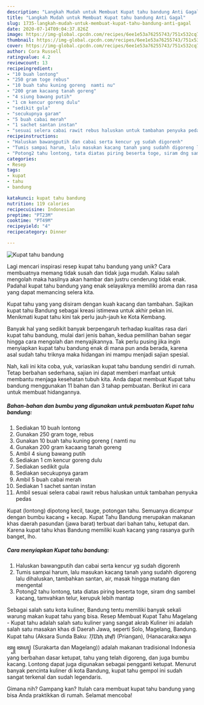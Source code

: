 ```yaml
---
description: "Langkah Mudah untuk Membuat Kupat tahu bandung Anti Gagal"
title: "Langkah Mudah untuk Membuat Kupat tahu bandung Anti Gagal"
slug: 1735-langkah-mudah-untuk-membuat-kupat-tahu-bandung-anti-gagal
date: 2020-07-14T09:04:37.826Z
image: https://img-global.cpcdn.com/recipes/6ee1e53a76255743/751x532cq70/kupat-tahu-bandung-foto-resep-utama.jpg
thumbnail: https://img-global.cpcdn.com/recipes/6ee1e53a76255743/751x532cq70/kupat-tahu-bandung-foto-resep-utama.jpg
cover: https://img-global.cpcdn.com/recipes/6ee1e53a76255743/751x532cq70/kupat-tahu-bandung-foto-resep-utama.jpg
author: Cora Russell
ratingvalue: 4.2
reviewcount: 13
recipeingredient:
- "10 buah lontong"
- "250 gram toge rebus"
- "10 buah tahu kuning goreng  namti nu"
- "200 gram kacaang tanah goreng"
- "4 siung bawang putih"
- "1 cm kencur goreng dulu"
- "sedikit gula"
- "secukupnya garam"
- "5 buah cabai merah"
- "1 sachet santan instan"
- "sesuai selera cabai rawit rebus haluskan untuk tambahan penyuka pedas"
recipeinstructions:
- "Haluskan bawangputih dan cabai serta kencur yg sudah digorenh"
- "Tumis sampai harum, lalu masukan kacang tanah yang sudahh digoreng lalu dihaluskan, tambahkan santan, air, masak hingga matang dan mengental"
- "Potong2 tahu lontong, tata diatas piring beserta toge, siram dng sambel kacang, tamvahkan telur, kerupuk lebih mantap"
categories:
- Resep
tags:
- kupat
- tahu
- bandung

katakunci: kupat tahu bandung 
nutrition: 119 calories
recipecuisine: Indonesian
preptime: "PT23M"
cooktime: "PT49M"
recipeyield: "4"
recipecategory: Dinner

---
```



![Kupat tahu bandung](https://img-global.cpcdn.com/recipes/6ee1e53a76255743/751x532cq70/kupat-tahu-bandung-foto-resep-utama.jpg)

Lagi mencari inspirasi resep kupat tahu bandung yang unik? Cara membuatnya memang tidak susah dan tidak juga mudah. Kalau salah mengolah maka hasilnya akan hambar dan justru cenderung tidak enak. Padahal kupat tahu bandung yang enak selayaknya memiliki aroma dan rasa yang dapat memancing selera kita.

Kupat tahu yang yang disiram dengan kuah kacang dan tambahan. Sajikan kupat tahu Bandung sebagai kreasi istimewa untuk akhir pekan ini. Menikmati kupat tahu kini tak perlu jauh-jauh ke Kota Kembang.

Banyak hal yang sedikit banyak berpengaruh terhadap kualitas rasa dari kupat tahu bandung, mulai dari jenis bahan, kedua pemilihan bahan segar hingga cara mengolah dan menyajikannya. Tak perlu pusing jika ingin menyiapkan kupat tahu bandung enak di mana pun anda berada, karena asal sudah tahu triknya maka hidangan ini mampu menjadi sajian spesial.


Nah, kali ini kita coba, yuk, variasikan kupat tahu bandung sendiri di rumah. Tetap berbahan sederhana, sajian ini dapat memberi manfaat untuk membantu menjaga kesehatan tubuh kita. Anda dapat membuat Kupat tahu bandung menggunakan 11 bahan dan 3 tahap pembuatan. Berikut ini cara untuk membuat hidangannya.

<!--inarticleads1-->

##### Bahan-bahan dan bumbu yang digunakan untuk pembuatan Kupat tahu bandung:

1. Sediakan 10 buah lontong
1. Gunakan 250 gram toge, rebus
1. Gunakan 10 buah tahu kuning goreng ( namti nu
1. Gunakan 200 gram kacaang tanah goreng
1. Ambil 4 siung bawang putih
1. Sediakan 1 cm kencur goreng dulu
1. Sediakan sedikit gula
1. Sediakan secukupnya garam
1. Ambil 5 buah cabai merah
1. Sediakan 1 sachet santan instan
1. Ambil sesuai selera cabai rawit rebus haluskan untuk tambahan penyuka pedas


Kupat (lontong) dipotong kecil, tauge, potongan tahu. Semuanya dicampur dengan bumbu kacang + kecap. Kupat Tahu Bandung merupakan makanan khas daerah pasundan (jawa barat) terbuat dari bahan tahu, ketupat dan. Karena kupat tahu khas Bandung memiliki kuah kacang yang rasanya gurih banget, lho. 

<!--inarticleads2-->

##### Cara menyiapkan Kupat tahu bandung:

1. Haluskan bawangputih dan cabai serta kencur yg sudah digorenh
1. Tumis sampai harum, lalu masukan kacang tanah yang sudahh digoreng lalu dihaluskan, tambahkan santan, air, masak hingga matang dan mengental
1. Potong2 tahu lontong, tata diatas piring beserta toge, siram dng sambel kacang, tamvahkan telur, kerupuk lebih mantap


Sebagai salah satu kota kuliner, Bandung tentu memiliki banyak sekali warung makan kupat tahu yang bisa. Resep Membuat Kupat Tahu Magelang - Kupat tahu adalah salah satu kuliner yang sangat akrab Kuliner ini adalah salah satu masakan khas di Daerah Jawa, seperti Solo, Magelang, Bandung. Kupat tahu (Aksara Sunda Baku: ᮊᮥᮕᮒ᮪ ᮒᮠᮥ) (Priangan), (Hanacaraka:ꦏꦸꦥꦠ꧀ ꦠꦲꦸ) (Surakarta dan Magelang)) adalah makanan tradisional Indonesia yang berbahan dasar ketupat, tahu yang telah digoreng, dan juga bumbu kacang. Lontong dapat juga digunakan sebagai pengganti ketupat. Menurut banyak pencinta kuliner di kota Bandung, kupat tahu gempol ini sudah sangat terkenal dan sudah legendaris. 

Gimana nih? Gampang kan? Itulah cara membuat kupat tahu bandung yang bisa Anda praktikkan di rumah. Selamat mencoba!

